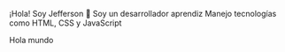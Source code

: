 ¡Hola! Soy Jefferson 👋
Soy un desarrollador aprendiz Manejo tecnologías como HTML, CSS y JavaScript
<html>
  <p>Hola mundo</p>
</html>
